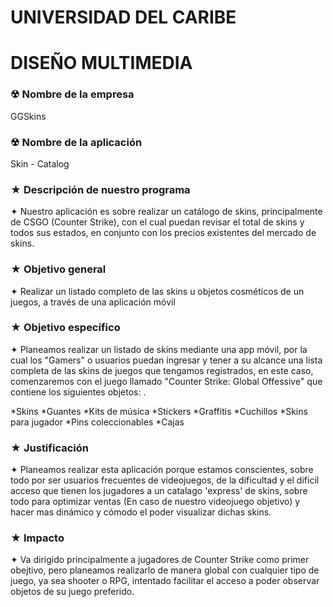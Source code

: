    # UNIVERSIDAD DEL CARIBE
   # DISEÑO MULTIMEDIA
   
### ☢ Nombre de la empresa
<p>GGSkins</p>

### ☢ Nombre de la aplicación
<p>Skin - Catalog</p>

### ★ Descripción de nuestro programa
<p> ✦ Nuestro aplicación es sobre realizar un catálogo de skins, principalmente de CSGO (Counter Strike), con el cual puedan revisar el total de skins y todos sus estados, en conjunto con los precios existentes del mercado de skins.</p>

### ★ Objetivo general
<p> ✦ Realizar un listado completo de las skins u objetos cosméticos de un juegos, a través de una aplicación móvil</p>

### ★ Objetivo específico
<p> ✦ Planeamos realizar un listado de skins mediante una app móvil, por la cual los "Gamers" o usuarios puedan ingresar y tener a su alcance una lista completa de las skins de juegos que tengamos registrados, en este caso, comenzaremos con el juego llamado "Counter Strike: Global Offessive" que contiene los siguientes objetos: .</p> 
      *Skins
      *Guantes
      *Kits de música
      *Stickers
      *Graffitis 
      *Cuchillos
      *Skins para jugador
      *Pins coleccionables
      *Cajas 

### ★ Justificación
<p> ✦ Planeamos realizar esta aplicación porque estamos conscientes, sobre todo por ser usuarios frecuentes de videojuegos, de la dificultad y el dificil acceso que tienen los jugadores a un catalago 'express' de skins, sobre todo para optimizar ventas (En caso de nuestro videojuego objetivo) y hacer mas dinámico y cómodo el poder visualizar dichas skins.</p>

### ★ Impacto
<p> ✦ Va dirigido principalmente a jugadores de Counter Strike como primer obejtivo, pero planeamos realizarlo de manera global con cualquier tipo de juego, ya sea shooter o RPG, intentado facilitar el acceso a poder observar objetos de su juego preferido.</p>









